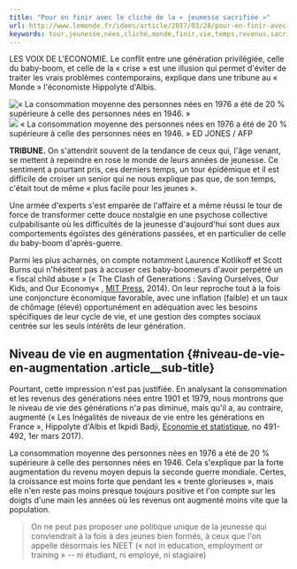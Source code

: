 ```yaml
---
title: "Pour en finir avec le cliché de la « jeunesse sacrifiée »"
url: http://www.lemonde.fr/idees/article/2017/03/28/pour-en-finir-avec-le-cliche-de-la-jeunesse-sacrifiee_5102109_3232.html
keywords: tour,jeunesse,nées,cliché,monde,finir,vie,temps,revenus,sacrifiée,moyenne,consommation,générations,supérieure
---
```

LES VOIX DE L'ECONOMIE. Le conflit entre une génération privilégiée, celle du baby-boom, et celle de la « crise » est une illusion qui permet d'éviter de traiter les vrais problèmes contemporains, explique dans une tribune au « Monde » l'économiste Hippolyte d'Albis.

![« La consommation moyenne des personnes nées en 1976 a été de 20 % supérieure à celle des personnes nées en 1946. »](https://img.lemde.fr/2017/03/27/0/0/7264/4848/688/0/60/0/411de55_5924226-01-06.jpg) ![](https://img.lemde.fr/2017/03/27/0/0/7264/4848/688/0/60/0/411de55_5924226-01-06.jpg) « La consommation moyenne des personnes nées en 1976 a été de 20 % supérieure à celle des personnes nées en 1946. » ED JONES / AFP

**TRIBUNE.** On s'attendrit souvent de la tendance de ceux qui, l'âge venant, se mettent à repeindre en rose le monde de leurs années de jeunesse. Ce sentiment a pourtant pris, ces derniers temps, un tour épidémique et il est difficile de croiser un senior qui ne nous explique pas que, de son temps, c'était tout de même « plus facile pour les jeunes ».

Une armée d'experts s'est emparée de l'affaire et a même réussi le tour de force de transformer cette douce nostalgie en une psychose collective culpabilisante où les difficultés de la jeunesse d'aujourd'hui sont dues aux comportements égoïstes des générations passées, et en particulier de celle du baby-boom d'après-guerre.

Parmi les plus acharnés, on compte notamment Laurence Kotlikoff et Scott Burns qui n'hésitent pas à accuser ces baby-boomeurs d'avoir perpétré un « fiscal child abuse » (« The Clash of Generations : Saving Ourselves, Our Kids, and Our Economy« , [MIT Press](https://mitpress.mit.edu/books/clash-generations), 2014). On leur reproche tout à la fois une conjoncture économique favorable, avec une inflation (faible) et un taux de chômage (élevé) opportunément en adéquation avec les besoins spécifiques de leur cycle de vie, et une gestion des comptes sociaux centrée sur les seuls intérêts de leur génération.

Niveau de vie en augmentation {#niveau-de-vie-en-augmentation .article__sub-title}
-----------------------------

Pourtant, cette impression n'est pas justifiée. En analysant la consommation et les revenus des générations nées entre 1901 et 1979, nous montrons que le niveau de vie des générations n'a pas diminué, mais qu'il a, au contraire, augmenté (« Les Inégalités de niveaux de vie entre les générations en France », Hippolyte d'Albis et Ikpidi Badji, [Economie et statistique](https://www.insee.fr/fr/statistiques/2647428?sommaire=2647454), no 491-492, 1er mars 2017).

La consommation moyenne des personnes nées en 1976 a été de 20 % supérieure à celle des personnes nées en 1946. Cela s'explique par la forte augmentation du revenu moyen depuis la seconde guerre mondiale. Certes, la croissance est moins forte que pendant les « trente glorieuses », mais elle n'en reste pas moins presque toujours positive et l'on compte sur les doigts d'une main les années où les revenus ont augmenté moins vite que la population.

> On ne peut pas proposer une politique unique de la jeunesse qui conviendrait à la fois à des jeunes bien formés, à ceux que l'on appelle désormais les NEET (« not in education, employment or training » -- ni étudiant, ni employé, ni stagiaire)
